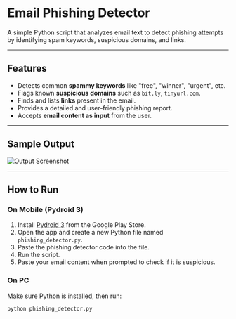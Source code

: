 # Email Phishing Detector

A simple Python script that analyzes email text to detect phishing attempts by identifying spam keywords, suspicious domains, and links.

---

## Features

- Detects common **spammy keywords** like "free", "winner", "urgent", etc.
- Flags known **suspicious domains** such as `bit.ly`, `tinyurl.com`.
- Finds and lists **links** present in the email.
- Provides a detailed and user-friendly phishing report.
- Accepts **email content as input** from the user.

---

## Sample Output

![Output Screenshot](output_screenshot.png)

---

## How to Run

### On Mobile (Pydroid 3)

1. Install [Pydroid 3](https://play.google.com/store/apps/details?id=ru.iiec.pydroid3) from the Google Play Store.
2. Open the app and create a new Python file named `phishing_detector.py`.
3. Paste the phishing detector code into the file.
4. Run the script.
5. Paste your email content when prompted to check if it is suspicious.

### On PC

Make sure Python is installed, then run:

```bash
python phishing_detector.py
